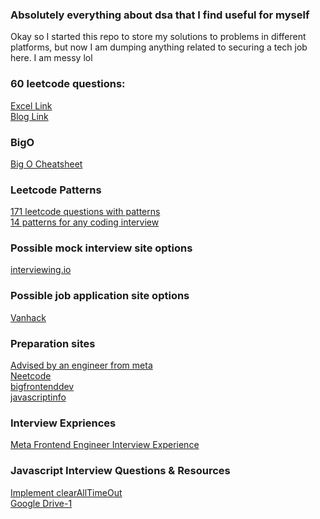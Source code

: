 ### Absolutely everything about dsa that I find useful for myself

Okay so I started this repo to store my solutions to problems in different platforms, but now I am dumping anything related to securing a tech job here. I am messy lol

### 60 leetcode questions:
<a href="https://docs.google.com/spreadsheets/d/1Y98QKaYPazWImEt1nA_ocpGNJ-yQjH1FAsVQhUQ7OTw/edit#gid=0" target="_blank">Excel Link </a>
<br/>
<a href="https://medium.com/@koheiarai94/60-leetcode-questions-to-prepare-for-coding-interview-8abbb6af589e" target="_blank">Blog Link </a>

### BigO
<a href="https://www.bigocheatsheet.com/"> Big O Cheatsheet </a>

### Leetcode Patterns

<a href="https://seanprashad.com/leetcode-patterns/">171 leetcode questions with patterns </a> <br/>
<a href="https://hackernoon.com/14-patterns-to-ace-any-coding-interview-question-c5bb3357f6ed"> 14 patterns for any coding interview </a>

### Possible mock interview site options

<a href="https://interviewing.io/">interviewing.io</a>

### Possible job application site options

<a href="https://vanhack.com/candidates">Vanhack</a>

### Preparation sites

<a href="https://www.techinterviewhandbook.org/introduction/">Advised by an engineer from meta </a>
<br/>
<a href="https://neetcode.io/">Neetcode</a>
<br/>
<a href="https://bigfrontend.dev/">bigfrontenddev</a>
<br/>
<a href="https://javascript.info/">javascriptinfo</a>

### Interview Expriences

<a href="https://igotanoffer.com/blogs/tech/facebook-front-end-engineer-interview?fbclid=IwAR0Fy6CEPP-b95CujHwgExDoVZEVFFHkR9ewwLYQshMnXEYJZo3FSAMLmxc"> Meta Frontend Engineer Interview Experience </a>

### Javascript Interview Questions & Resources

<a href="https://learnersbucket.com/examples/interview/implement-clearalltimeout-in-javascript/">Implement clearAllTimeOut </a>
<br/>
<a href="https://drive.google.com/drive/folders/1h4fJRe85Q8QQk0ROFJP_SwOUaYn723QR">Google Drive-1</a>
